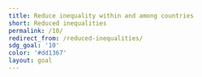```yaml
---
title: Reduce inequality within and among countries
short: Reduced inequalities
permalink: /10/
redirect_from: /reduced-inequalities/
sdg_goal: '10'
color: '#dd1367'
layout: goal
---
```


